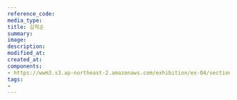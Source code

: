 ```yaml
---
reference_code:
media_type:
title: 김학순
summary:
image:
description:
modified_at:
created_at:
components:
- https://wwm3.s3.ap-northeast-2.amazonaws.com/exhibition/ex-04/section-03/박물관/김학순.jpg
tags:
-
---
```

